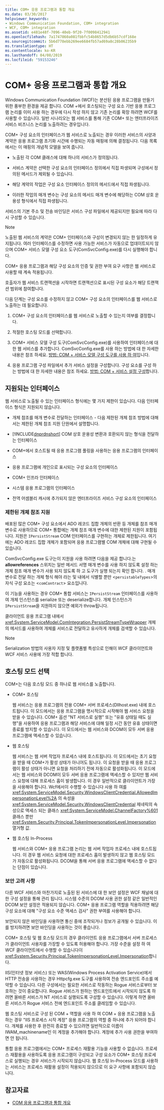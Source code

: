```yaml
---
title: COM+ 응용 프로그램과 통합 개요
ms.date: 03/30/2017
helpviewer_keywords:
- Windows Communication Foundation, COM+ integration
- WCF, COM+ integration
ms.assetid: e481e48f-7096-40eb-9f20-7f0098412941
ms.openlocfilehash: 7a1747860a081fbbfc54b8657d5db6b57cdf168e
ms.sourcegitcommit: 5b6d778ebb269ee6684fb57ad69a8c28b06235b9
ms.translationtype: HT
ms.contentlocale: ko-KR
ms.lasthandoff: 04/08/2019
ms.locfileid: "59153246"
---
```

# <a name="integrating-with-com-applications-overview"></a>COM+ 응용 프로그램과 통합 개요
Windows Communication Foundation (WCF)는 분산된 응용 프로그램을 만들기 위한 풍부한 환경을 제공 합니다. COM +에서 호스팅되는 구성 요소 기반 응용 프로그램 논리를 이미 사용 하는 경우에 다시 작성 하지 않고 기존 논리를 확장 하려면 WCF를 사용할 수 있습니다. 일반 시나리오는 웹 서비스를 통해 기존 COM+ 또는 엔터프라이즈 서비스 비즈니스 논리를 노출하려는 경우입니다.  
  
 COM+ 구성 요소의 인터페이스가 웹 서비스로 노출되는 경우 이러한 서비스의 사양과 계약은 응용 프로그램 초기화 시간에 수행되는 자동 매핑에 의해 결정됩니다. 다음 목록에서는 이 매핑의 개념적 모델을 보여 줍니다.  
  
-   노출된 각 COM 클래스에 대해 하나의 서비스가 정의됩니다.  
  
-   서비스 계약은 선택한 구성 요소의 인터페이스 정의에서 직접 파생되며 구성에서 정의된 메서드가 제외될 수 있습니다.  
  
-   해당 계약의 작업은 구성 요소 인터페이스 정의의 메서드에서 직접 파생됩니다.  
  
-   이러한 작업의 매개 변수는 구성 요소의 메서드 매개 변수에 해당하는 COM 상호 운용성 형식에서 직접 파생됩니다.  
  
 서비스의 기본 주소 및 전송 바인딩은 서비스 구성 파일에서 제공되지만 필요에 따라 다시 구성할 수 있습니다.  
  
> [!NOTE]
>  노출된 웹 서비스의 계약은 COM+ 인터페이스와 구성이 변경되지 않는 한 일정하게 유지됩니다. 여러 인터페이스를 수정하면 사용 가능한 서비스가 자동으로 업데이트되지 않으며 COM+ 서비스 모델 구성 요소 도구(ComSvcConfig.exe)를 다시 실행해야 합니다.  
  
 COM+ 응용 프로그램과 해당 구성 요소의 인증 및 권한 부여 요구 사항은 웹 서비스로 사용할 때 계속 적용됩니다.  
  
 호출자가 웹 서비스 트랜잭션을 시작하면 트랜잭션으로 표시된 구성 요소가 해당 트랜잭션 범위에 참여합니다.  
  
 다음 단계는 구성 요소를 수정하지 않고 COM+ 구성 요소의 인터페이스를 웹 서비스로 노출하는 데 필요합니다.  
  
1.  COM+ 구성 요소의 인터페이스를 웹 서비스로 노출할 수 있는지 여부를 결정합니다.  
  
2.  적절한 호스팅 모드를 선택합니다.  
  
3.  COM+ 서비스 모델 구성 도구(ComSvcConfig.exe)를 사용하여 인터페이스에 대한 웹 서비스를 추가합니다. ComSvcConfig.exe를 사용 하는 방법에 대 한 자세한 내용은 참조 하세요. [방법: COM + 서비스 모델 구성 도구를 사용 하 여](../../../../docs/framework/wcf/feature-details/how-to-use-the-com-service-model-configuration-tool.md)입니다.  
  
4.  응용 프로그램 구성 파일에서 추가 서비스 설정을 구성합니다. 구성 요소를 구성 하는 방법에 대 한 자세한 내용은 참조 하세요. [방법: COM + 서비스 설정 구성](../../../../docs/framework/wcf/feature-details/how-to-configure-com-service-settings.md)합니다.  
  
## <a name="supported-interfaces"></a>지원되는 인터페이스  
 웹 서비스로 노출될 수 있는 인터페이스 형식에는 몇 가지 제한이 있습니다. 다음 인터페이스 형식은 지원되지 않습니다.  
  
-   개체 참조를 매개 변수로 전달하는 인터페이스 - 다음 제한된 개체 참조 방법에 대해서는 제한된 개체 참조 지원 단원에서 설명합니다.  
  
-   [!INCLUDE[dnprdnshort](../../../../includes/dnprdnshort-md.md)] COM 상호 운용성 변환과 호환되지 않는 형식을 전달하는 인터페이스  
  
-   COM+에서 호스트될 때 응용 프로그램 풀링을 사용하는 응용 프로그램의 인터페이스  
  
-   응용 프로그램에 개인으로 표시되는 구성 요소의 인터페이스  
  
-   COM+ 인프라 인터페이스  
  
-   시스템 응용 프로그램의 인터페이스  
  
-   전역 어셈블리 캐시에 추가되지 않은 엔터프라이즈 서비스 구성 요소의 인터페이스  
  
### <a name="limited-object-reference-support"></a>제한된 개체 참조 지원  
 배포된 많은 COM+ 구성 요소에서 ADO 레코드 집합 개체의 반환 등 개체를 참조 매개 변수로 사용하므로 COM+ 통합에는 개체 참조 매개 변수에 대한 제한된 지원이 포함됩니다. 지원은 `IPersistStream` COM 인터페이스를 구현하는 개체로 제한됩니다. 여기에는 ADO 레코드 집합 개체가 포함되며 응용 프로그램별 COM 개체에 대해 구현될 수 있습니다.  
  
 ComSvcConfig.exe 도구는이 지원을 사용 하려면 다음을 제공 합니다.는 **allowreferences** 스위치는 일반 메서드 서명 매개 변수를 사용 하지 않도록 설정 하는 개체 참조 매개 변수가 사용 되지 않도록 하 고 도구가 실행 되는지 확인 합니다. . 매개 변수로 전달 하는 개체 형식 해야 라는 및 내에서 식별할 뿐만 <`persistableTypes`>의 자식 구성 요소는 <`comContract`> 요소입니다.  
  
 이 기능을 사용하는 경우 COM+ 통합 서비스는 `IPersistStream` 인터페이스를 사용하여 개체 인스턴스를 serialize 또는 deserialize합니다. 개체 인스턴스가 `IPersistStream`을 지원하지 않으면 예외가 throw됩니다.  
  
 클라이언트 응용 프로그램 내에서 <xref:System.ServiceModel.ComIntegration.PersistStreamTypeWrapper> 개체의 메서드를 사용하여 개체를 서비스로 전달하고 유사하게 개체를 검색할 수 있습니다.  
  
> [!NOTE]
>  Serialization 방법의 사용자 지정 및 플랫폼별 특성으로 인해이 WCF 클라이언트와 WCF 서비스 사용에 가장 적합 합니다.  
  
## <a name="selecting-the-hosting-mode"></a>호스팅 모드 선택  
 COM+는 다음 호스팅 모드 중 하나로 웹 서비스를 노출합니다.  
  
-   COM+ 호스팅  
  
     웹 서비스는 응용 프로그램의 전용 COM+ 서버 프로세스(Dllhost.exe) 내에 호스트됩니다. 이 모드에서는 응용 프로그램을 명시적으로 시작해야 웹 서비스 요청을 받을 수 있습니다. COM+ 옵션 "NT 서비스로 실행" 또는 "유휴 상태일 때도 실행"을 사용하여 응용 프로그램과 해당 서비스에 대해 일정 시간 동안 유휴 상태이면 종료를 방지할 수 있습니다. 이 모드에서는 웹 서비스와 DCOM이 모두 서버 응용 프로그램에 액세스할 수 있습니다.  
  
-   웹 호스팅  
  
     웹 서비스는 웹 서버 작업자 프로세스 내에 호스트됩니다. 이 모드에서는 초기 요청을 받을 때 COM+가 활성 상태가 아니어도 됩니다. 이 요청을 받을 때 응용 프로그램이 활성 상태가 아니면 요청을 처리하기 전에 자동으로 활성화됩니다. 이 모드에서는 웹 서비스와 DCOM이 모두 서버 응용 프로그램에 액세스할 수 있지만 웹 서비스 요청에 대해 프로세스 홉이 발생합니다. 이 경우 일반적으로 클라이언트가 가장을 사용해야 합니다. Wcf에서이 수행할 수 있습니다 사용 하 여를 <xref:System.ServiceModel.Security.WindowsClientCredential.AllowedImpersonationLevel%2A> 의 속성을 <xref:System.ServiceModel.Security.WindowsClientCredential> 제네릭의 속성으로 액세스 되는 클래스 <xref:System.ServiceModel.ChannelFactory%601> 클래스 뿐만 <xref:System.Security.Principal.TokenImpersonationLevel.Impersonation> 열거형 값.  
  
-   웹 호스팅 In-Process  
  
     웹 서비스와 COM+ 응용 프로그램 논리는 웹 서버 작업자 프로세스 내에 호스트됩니다. 이 경우 웹 서비스 요청에 대한 프로세스 홉이 발생하지 않고 웹 호스팅 모드가 자동으로 활성화됩니다. DCOM을 통해 서버 응용 프로그램에 액세스할 수 없다는 단점이 있습니다.  
  
### <a name="security-considerations"></a>보안 고려 사항  
 다른 WCF 서비스와 마찬가지로 노출된 된 서비스에 대 한 보안 설정은 WCF 채널에 대 한 구성 설정을 통해 관리 됩니다. 시스템 수준의 DCOM 사용 권한 설정 같은 일반적인 DCOM 보안 설정은 적용되지 않습니다. COM+ 응용 프로그램 역할을 적용하려면 해당 구성 요소에 대해 "구성 요소 수준 액세스 검사" 권한 부여를 사용해야 합니다.  
  
 보안되지 않은 바인딩을 사용하면 통신 중에 조작되거나 정보가 공개될 수 있습니다. 이를 방지하려면 보안 바인딩을 사용하는 것이 좋습니다.  
  
 COM+ 호스팅 및 웹 호스팅 모드의 경우 클라이언트 응용 프로그램에서 서버 프로세스가 클라이언트 사용자를 가장할 수 있도록 허용해야 합니다. 가장 수준을 설정 하 여 WCF 클라이언트에서 수행할 수 있습니다이 <xref:System.Security.Principal.TokenImpersonationLevel.Impersonation>합니다.  
  
 IIS(인터넷 정보 서비스) 또는 WAS(Windows Process Activation Service)에서 HTTP 전송을 사용하는 경우 Httpcfg.exe 도구를 사용하여 전송 엔드포인트 주소를 예약할 수 있습니다. 다른 구성에서는 필요한 서비스로 작동하는 Rogue 서비스로부터 보호하는 것이 중요합니다. Rogue 서비스가 원하는 엔드포인트에서 시작되지 않도록 하려면 올바른 서비스가 NT 서비스로 실행되도록 구성할 수 있습니다. 이렇게 하면 올바른 서비스가 Rogue 서비스 전에 엔드포인트 주소를 클레임할 수 있습니다.  
  
 웹 호스팅 서비스로 구성 된 COM + 역할을 사용 하 여 COM + 응용 프로그램을 노출 하는 경우 "IIS 프로세스 시작 계정" 응용 프로그램의 역할 중 하나에 추가 되어야 합니다. 개체를 사용한 후 완전히 종료할 수 있으려면 일반적으로 이름이 IWAM_machinename인 이 계정을 추가해야 합니다. 계정에 추가 사용 권한을 부여하면 안 됩니다.  
  
 통합 응용 프로그램에서는 COM+ 프로세스 재활용 기능을 사용할 수 없습니다. 프로세스 재활용을 사용하도록 응용 프로그램이 구성되고 구성 요소가 COM+ 호스팅 프로세스로 실행되는 경우 서비스가 시작되지 않습니다. 웹 호스팅 In-Process 모드를 사용하는 서비스는 프로세스 재활용 설정이 적용되지 않으므로 이 요구 사항에 포함되지 않습니다.  
  
## <a name="see-also"></a>참고자료

- [COM 응용 프로그램과 통합 개요](../../../../docs/framework/wcf/feature-details/integrating-with-com-applications-overview.md)
